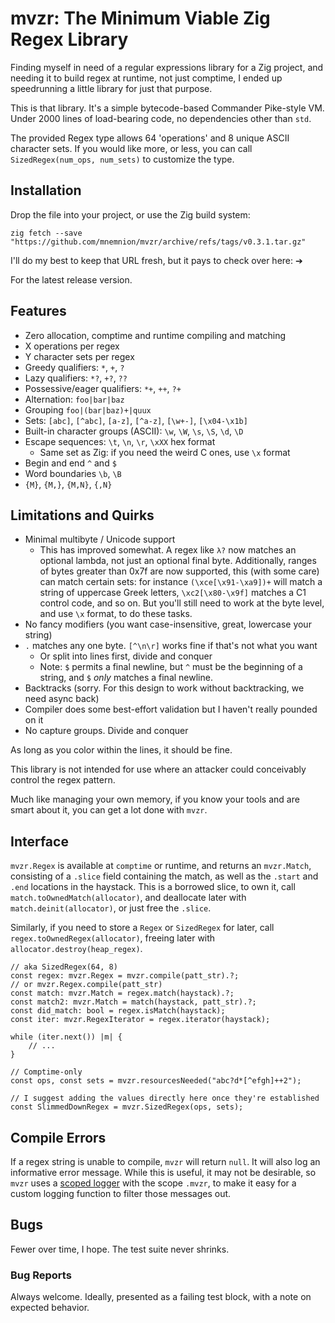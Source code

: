 # mvzr: The Minimum Viable Zig Regex Library

Finding myself in need of a regular expressions library for a Zig project, and needing it to build regex at runtime, not just comptime, I ended up speedrunning a little library for just that purpose.

This is that library.  It's a simple bytecode-based Commander Pike-style VM.  Under 2000 lines of load-bearing code, no dependencies other than `std`.

The provided Regex type allows 64 'operations' and 8 unique ASCII character sets.  If you would like more, or less, you can call `SizedRegex(num_ops, num_sets)` to customize the type.

## Installation

Drop the file into your project, or use the Zig build system:

```zig
zig fetch --save "https://github.com/mnemnion/mvzr/archive/refs/tags/v0.3.1.tar.gz"
```

I'll do my best to keep that URL fresh, but it pays to check over here: ➔

For the latest release version.

## Features

- Zero allocation, comptime and runtime compiling and matching
- X operations per regex
- Y character sets per regex
- Greedy qualifiers: `*`, `+`, `?`
- Lazy qualifiers: `*?`, `+?`, `??`
- Possessive/eager qualifiers: `*+`, `++`, `?+`
- Alternation: `foo|bar|baz`
- Grouping `foo|(bar|baz)+|quux`
- Sets: `[abc]`, `[^abc]`, `[a-z]`, `[^a-z]`, `[\w+-]`, `[\x04-\x1b]`
- Built-in character groups (ASCII): `\w`, `\W`, `\s`, `\S`, `\d`, `\D`
- Escape sequences: `\t`, `\n`, `\r`, `\xXX` hex format
    - Same set as Zig: if you need the weird C ones, use `\x` format
- Begin and end `^` and `$`
- Word boundaries `\b`, `\B`
- `{M}`, `{M,}`, `{M,N}`, `{,N}`

## Limitations and Quirks

- Minimal multibyte / Unicode support
    - This has improved somewhat.  A regex like `λ?` now matches an optional lambda, not just
      an optional final byte.  Additionally, ranges of bytes greater than 0x7f are now supported,
      this (with some care) can match certain sets: for instance `(\xce[\x91-\xa9])+` will match
      a string of uppercase Greek letters, `\xc2[\x80-\x9f]` matches a C1 control code, and so on.
      But you'll still need to work at the byte level, and use `\x` format, to do these tasks.
- No fancy modifiers (you want case-insensitive, great, lowercase your string)
- `.` matches any one byte.  `[^\n\r]` works fine if that's not what you want
    - Or split into lines first, divide and conquer
    - Note: `$` permits a final newline, but `^` must be the beginning of a string, and `$` _only_ matches a final newline.
- Backtracks (sorry. For this design to work without backtracking, we need async back)
- Compiler does some best-effort validation but I haven't really pounded on it
- No capture groups.  Divide and conquer

As long as you color within the lines, it should be fine.

This library is not intended for use where an attacker could conceivably control the regex pattern.

Much like managing your own memory, if you know your tools and are smart about it, you can get a lot done with `mvzr`.

## Interface

`mvzr.Regex` is available at `comptime` or runtime, and returns an `mvzr.Match`, consisting of a `.slice` field containing the match, as well as the `.start` and `.end` locations in the haystack.  This is a borrowed slice, to own it, call `match.toOwnedMatch(allocator)`, and deallocate later with `match.deinit(allocator)`, or just free the `.slice`.

Similarly, if you need to store a `Regex` or `SizedRegex` for later, call `regex.toOwnedRegex(allocator)`, freeing later with `allocator.destroy(heap_regex)`.

```zig
// aka SizedRegex(64, 8)
const regex: mvzr.Regex = mvzr.compile(patt_str).?;
// or mvzr.Regex.compile(patt_str)
const match: mvzr.Match = regex.match(haystack).?;
const match2: mvzr.Match = match(haystack, patt_str).?;
const did_match: bool = regex.isMatch(haystack);
const iter: mvzr.RegexIterator = regex.iterator(haystack);

while (iter.next()) |m| {
    // ...
}

// Comptime-only
const ops, const sets = mvzr.resourcesNeeded("abc?d*[^efgh]++2");

// I suggest adding the values directly here once they're established
const SlimmedDownRegex = mvzr.SizedRegex(ops, sets);
```

## Compile Errors

If a regex string is unable to compile, `mvzr` will return `null`.  It will also log an informative error message.  While this is useful, it may not be desirable, so `mvzr` uses a [scoped logger](https://ziglang.org/documentation/0.12.0/std/#std.log) with the scope `.mvzr`, to make it easy for a custom logging function to filter those messages out.

## Bugs

Fewer over time, I hope.  The test suite never shrinks.

### Bug Reports

Always welcome.  Ideally, presented as a failing test block, with a note on expected behavior.

